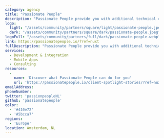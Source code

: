 ```yaml
---
category: agency
title: "Passionate People"
description: "Passionate People provide you with additional technical capacity to power-up your digital transformation journeys with our teams of first-class engineers and consultants. Full stack JavaScript Cloud Engineers ready to work with you and your teams."
logo:
  light: "/assets/community/partners/square/light/passionate-people.jpeg"
  dark: "/assets/community/partners/square/dark/passionate-people.jpeg"
logoFull: "/assets/community/partners/full/dark/passionate-people.webp"
link: https://passionatepeople.io/?ref=nuxt
fullDescription: "Passionate People provide you with additional technical capacity to power-up your digital transformation journeys with our teams of first-class engineers and consultants. Full stack JavaScript Cloud Engineers ready to work with you and your teams."
services:
  - Development & integration
  - Mobile Apps
  - Consulting
resources:
  -
    name: 'Discover what Passionate People can do for you'
    url: 'https://passionatepeople.io/client-spotlight-stories/?ref=nuxt'
emailAddress:
phoneNumber:
twitter: 'passionpeopleNL'
github: 'passionatepeople'
color:
  - '#410e72'
  - '#5bcca7'
regions: 
  - 'Europe'
location: Amsterdam, NL
---
```

